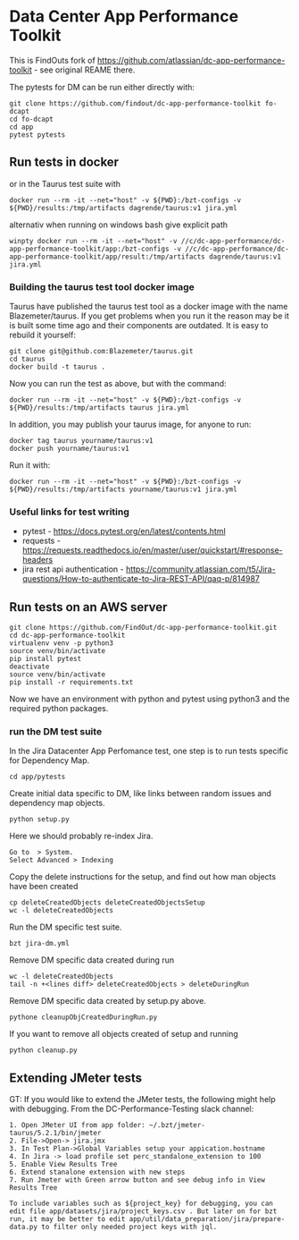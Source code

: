 # Data Center App Performance Toolkit

This is FindOuts fork of https://github.com/atlassian/dc-app-performance-toolkit - see original REAME there.

The pytests for DM can be run either directly with:

    git clone https://github.com/findout/dc-app-performance-toolkit fo-dcapt
    cd fo-dcapt
    cd app
    pytest pytests
    
## Run tests in docker

or in the Taurus test suite with

    docker run --rm -it --net="host" -v ${PWD}:/bzt-configs -v ${PWD}/results:/tmp/artifacts dagrende/taurus:v1 jira.yml
    
alternativ when running on windows bash give explicit path

    winpty docker run --rm -it --net="host" -v //c/dc-app-performance/dc-app-performance-toolkit/app:/bzt-configs -v //c/dc-app-performance/dc-app-performance-toolkit/app/result:/tmp/artifacts dagrende/taurus:v1 jira.yml

### Building the taurus test tool docker image

Taurus have published the taurus test tool as a docker image with the name Blazemeter/taurus. If you get problems when you run it the reason may be it is built some time ago and their components are outdated.
It is easy to rebuild it yourself:

    git clone git@github.com:Blazemeter/taurus.git
    cd taurus
    docker build -t taurus .
    
Now you can run the test as above, but with the command:

    docker run --rm -it --net="host" -v ${PWD}:/bzt-configs -v ${PWD}/results:/tmp/artifacts taurus jira.yml
    
In addition, you may publish your taurus image, for anyone to run:

    docker tag taurus yourname/taurus:v1
    docker push yourname/taurus:v1

Run it with:

    docker run --rm -it --net="host" -v ${PWD}:/bzt-configs -v ${PWD}/results:/tmp/artifacts yourname/taurus:v1 jira.yml


### Useful links for test writing

* pytest - https://docs.pytest.org/en/latest/contents.html
* requests - https://requests.readthedocs.io/en/master/user/quickstart/#response-headers
* jira rest api authentication - https://community.atlassian.com/t5/Jira-questions/How-to-authenticate-to-Jira-REST-API/qaq-p/814987

## Run tests on an AWS server

    git clone https://github.com/FindOut/dc-app-performance-toolkit.git
    cd dc-app-performance-toolkit
    virtualenv venv -p python3
    source venv/bin/activate
    pip install pytest
    deactivate
    source venv/bin/activate
    pip install -r requirements.txt
    
Now we have an environment with python and pytest using python3 and the required python packages.

### run the DM test suite

In the Jira Datacenter App Perfomance test, one step is to run tests specific for Dependency Map. 

    cd app/pytests

Create initial data specific to DM, like links between random issues and dependency map objects.

    python setup.py
    
Here we should probably re-index Jira.

    Go to  > System.
    Select Advanced > Indexing 
    
Copy the delete instructions for the setup, and find out how man objects have been created

    cp deleteCreatedObjects deleteCreatedObjectsSetup
    wc -l deleteCreatedObjects 
    
Run the DM specific test suite.

    bzt jira-dm.yml
    
Remove DM specific data created during run

    wc -l deleteCreatedObjects
    tail -n +<lines diff> deleteCreatedObjects > deleteDuringRun   
    
Remove DM specific data created by setup.py above.

    pythone cleanupObjCreatedDuringRun.py
    
If you want to remove all objects created of setup and running    

    python cleanup.py

## Extending JMeter tests

GT: If you would like to extend the JMeter tests, the following might help with debugging. From the DC-Performance-Testing slack channel:

```
1. Open JMeter UI from app folder: ~/.bzt/jmeter-taurus/5.2.1/bin/jmeter
2. File->Open-> jira.jmx
3. In Test Plan->Global Variables setup your appication.hostname
4. In Jira -> load profile set perc_standalone_extension to 100
5. Enable View Results Tree
6. Extend stanalone extension with new steps
7. Run Jmeter with Green arrow button and see debug info in View Results Tree

To include variables such as ${project_key} for debugging, you can edit file app/datasets/jira/project_keys.csv . But later on for bzt run, it may be better to edit app/util/data_preparation/jira/prepare-data.py to filter only needed project keys with jql.
